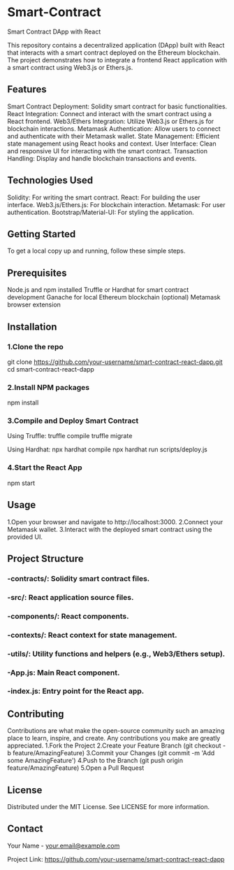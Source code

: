 # Smart-Contract
Smart Contract DApp with React

This repository contains a decentralized application (DApp) built with React that interacts with a smart contract deployed on the Ethereum blockchain. The project demonstrates how to integrate a frontend React application with a smart contract using Web3.js or Ethers.js.

## Features
Smart Contract Deployment: Solidity smart contract for basic functionalities.
React Integration: Connect and interact with the smart contract using a React frontend.
Web3/Ethers Integration: Utilize Web3.js or Ethers.js for blockchain interactions.
Metamask Authentication: Allow users to connect and authenticate with their Metamask wallet.
State Management: Efficient state management using React hooks and context.
User Interface: Clean and responsive UI for interacting with the smart contract.
Transaction Handling: Display and handle blockchain transactions and events.

## Technologies Used
Solidity: For writing the smart contract.
React: For building the user interface.
Web3.js/Ethers.js: For blockchain interaction.
Metamask: For user authentication.
Bootstrap/Material-UI: For styling the application.

## Getting Started
To get a local copy up and running, follow these simple steps.

## Prerequisites
Node.js and npm installed
Truffle or Hardhat for smart contract development
Ganache for local Ethereum blockchain (optional)
Metamask browser extension

## Installation
### 1.Clone the repo
git clone https://github.com/your-username/smart-contract-react-dapp.git
cd smart-contract-react-dapp

### 2.Install NPM packages
npm install

### 3.Compile and Deploy Smart Contract
Using Truffle:
truffle compile
truffle migrate

Using Hardhat:
npx hardhat compile
npx hardhat run scripts/deploy.js

### 4.Start the React App
npm start


## Usage
1.Open your browser and navigate to http://localhost:3000.
2.Connect your Metamask wallet.
3.Interact with the deployed smart contract using the provided UI.

## Project Structure
### -contracts/: Solidity smart contract files.
### -src/: React application source files.
   ### -components/: React components.
   ### -contexts/: React context for state management.
   ### -utils/: Utility functions and helpers (e.g., Web3/Ethers setup).
   ### -App.js: Main React component.
   ### -index.js: Entry point for the React app.

## Contributing
Contributions are what make the open-source community such an amazing place to learn, inspire, and create. Any contributions you make are greatly appreciated.
1.Fork the Project
2.Create your Feature Branch (git checkout -b feature/AmazingFeature)
3.Commit your Changes (git commit -m 'Add some AmazingFeature')
4.Push to the Branch (git push origin feature/AmazingFeature)
5.Open a Pull Request

## License
Distributed under the MIT License. See LICENSE for more information.

## Contact
Your Name - your.email@example.com

Project Link: https://github.com/your-username/smart-contract-react-dapp

